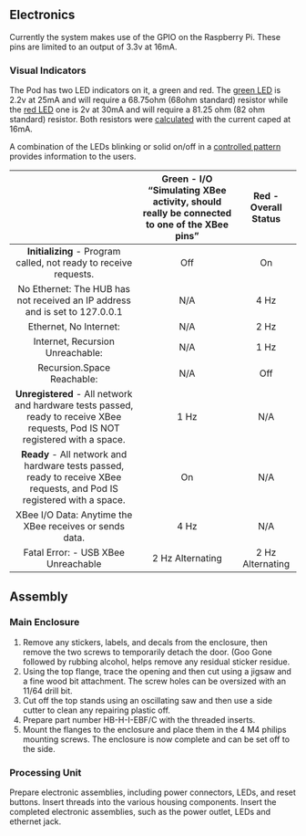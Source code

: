 ## Electronics

Currently the system makes use of the GPIO on the Raspberry Pi. These pins are limited to an output of 3.3v at 16mA.

### Visual Indicators

The Pod has two LED indicators on it, a green and red. The [green LED](https://www.digikey.com/en/products/detail/lumex-opto-components-inc/SSI-LXH072GD/144732) is 2.2v at 25mA and will require a 68.75ohm (68ohm standard) resistor while the [red LED](https://www.digikey.com/en/products/detail/lumex-opto-components-inc/SSI-LXH072ID/144729) one is 2v at 30mA and will require a 81.25 ohm (82 ohm standard) resistor. Both resistors were [calculated](https://ohmslawcalculator.com/led-resistor-calculator) with the current caped at 16mA.

A combination of the LEDs blinking or solid on/off in a [controlled pattern](https://en.wikipedia.org/wiki/International_Blinking_Pattern_Interpretation) provides information to the users.

|                                                                                                                               | Green - I/O “Simulating XBee activity, should really be connected to one of the XBee pins” | Red - Overall Status |
|:-----------------------------------------------------------------------------------------------------------------------------:|:------------------------------------------------------------------------------------------:|:--------------------:|
|                               **Initializing** - Program called, not ready to receive requests.                               |                                            Off                                             |          On          |
|                          No Ethernet: The HUB has not received an IP address and is set to 127.0.0.1                          |                                            N/A                                             |         4 Hz         |
|                                                    Ethernet, No Internet:                                                     |                                            N/A                                             |         2 Hz         |
|                                               Internet, Recursion Unreachable:                                                |                                            N/A                                             |         1 Hz         |
|                                                  Recursion.Space Reachable:                                                   |                                            N/A                                             |         Off          |
| **Unregistered** - All network and hardware tests passed, ready to receive XBee requests, Pod IS NOT registered with a space. |                                            1 Hz                                            |         N/A          |
|    **Ready** - All network and hardware tests passed, ready to receive XBee requests, and Pod IS registered with a space.     |                                             On                                             |         N/A          |
|                                    XBee I/O Data: Anytime the XBee receives or sends data.                                    |                                            4 Hz                                            |         N/A          |
|                                              Fatal Error: - USB XBee Unreachable                                              |                                      2 Hz Alternating                                      |   2 Hz Alternating   |

## Assembly

### Main Enclosure

1) Remove any stickers, labels, and decals from the enclosure, then remove the two screws to temporarily detach the door. (Goo Gone followed by rubbing alcohol, helps remove any residual sticker residue.
2) Using the top flange, trace the opening and then cut using a jigsaw and a fine wood bit attachment. The screw holes can be oversized with an 11/64 drill bit.
3) Cut off the top stands using an oscillating saw and then use a side cutter to clean any repairing plastic off.
4) Prepare part number HB-H-I-EBF/C with the threaded inserts.
5) Mount the flanges to the enclosure and place them in the 4 M4 philips mounting screws. The enclosure is now complete and can be set off to the side.

### Processing Unit

Prepare electronic assemblies, including power connectors, LEDs, and reset buttons.
Insert threads into the various housing components.
Insert the completed electronic assemblies, such as the power outlet, LEDs and ethernet jack.
